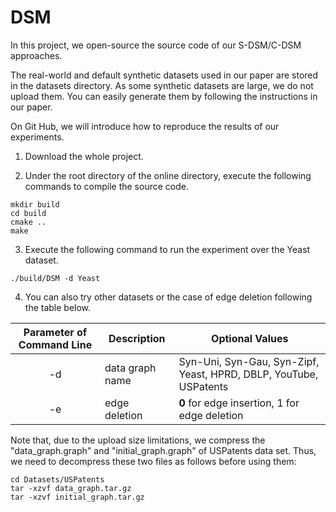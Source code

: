 # DSM

In this project, we open-source the source code of our S-DSM/C-DSM approaches.

The real-world and default synthetic datasets used in our paper are stored in the datasets directory. As some synthetic datasets are large, we do not upload them. You can easily generate them by following the instructions in our paper.

On Git Hub, we will introduce how to reproduce the results of our experiments.

1. Download the whole project.

2. Under the root directory of the online directory, execute the following commands to compile the source code.

```
mkdir build
cd build
cmake ..
make
```

3. Execute the following command to run the experiment over the Yeast dataset.

```
./build/DSM -d Yeast
```

4. You can also try other datasets or the case of edge deletion following the table below.

| Parameter of Command Line | Description | Optional Values |
| :-----------: | ----------- | ----------- |
| -d | data graph name | Syn-Uni, Syn-Gau, Syn-Zipf, Yeast, HPRD, DBLP, YouTube, USPatents|
| -e | edge deletion | **0** for edge insertion, 1 for edge deletion |

Note that, due to the upload size limitations, we compress the "data_graph.graph" and "initial_graph.graph" of USPatents data set. Thus, we need to decompress these two files as follows before using them:

```
cd Datasets/USPatents
tar -xzvf data_graph.tar.gz
tar -xzvf initial_graph.tar.gz
```
